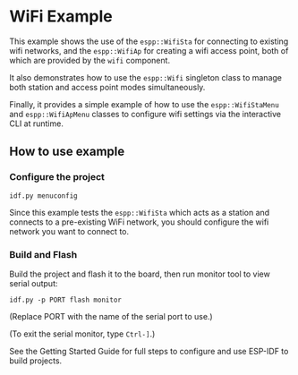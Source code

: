 # WiFi Example

This example shows the use of the `espp::WifiSta` for connecting to existing
wifi networks, and the `espp::WifiAp` for creating a wifi access point, both of
which are provided by the `wifi` component.

It also demonstrates how to use the `espp::Wifi` singleton class to manage both
station and access point modes simultaneously.

Finally, it provides a simple example of how to use the `espp::WifiStaMenu` and
`espp::WifiApMenu` classes to configure wifi settings via the interactive CLI at
runtime.

## How to use example

### Configure the project

```
idf.py menuconfig
```

Since this example tests the `espp::WifiSta` which acts as a station and
connects to a pre-existing WiFi network, you should configure the wifi network
you want to connect to.

### Build and Flash

Build the project and flash it to the board, then run monitor tool to view serial output:

```
idf.py -p PORT flash monitor
```

(Replace PORT with the name of the serial port to use.)

(To exit the serial monitor, type ``Ctrl-]``.)

See the Getting Started Guide for full steps to configure and use ESP-IDF to build projects.
